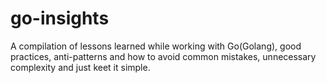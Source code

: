 # go-insights
A compilation of lessons learned while working with Go(Golang), good practices, anti-patterns and how to avoid common mistakes, unnecessary complexity and just keet it simple.
